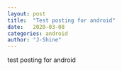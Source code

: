 ```yaml
---
layout: post
title:  "Test posting for android"
date:   2020-03-08
categories: android
author: "J-Shine"
---
```


test posting for android
